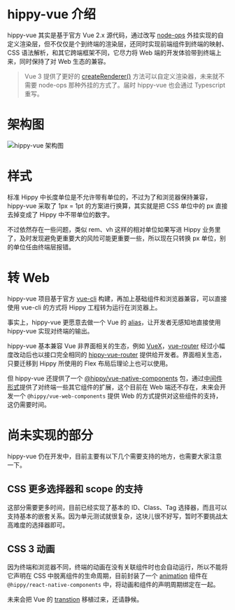 
# hippy-vue 介绍

hippy-vue 其实是基于官方 Vue 2.x 源代码，通过改写 [node-ops](//github.com/Tencent/Hippy/blob/master/packages/hippy-vue/src/runtime/node-ops.js) 外挂实现的自定义渲染层，但不仅仅是个到终端的渲染层，还同时实现前端组件到终端的映射、CSS 语法解析，和其它跨端框架不同，它尽力将 Web 端的开发体验带到终端上来，同时保持了对 Web 生态的兼容。

> Vue 3 提供了更好的 [createRenderer()](//github.com/vuejs/vue-next/blob/v3.0.0-alpha.0/packages/runtime-core/src/renderer.ts#L154) 方法可以自定义渲染器，未来就不需要 node-ops 那种外挂的方式了。届时 hippy-vue 也会通过 Typescript 重写。

# 架构图

![hippy-vue 架构图](//puui.qpic.cn/vupload/0/1577801546992_n7r9xz1xd1o.png/0)

# 样式

标准 Hippy 中长度单位是不允许带有单位的，不过为了和浏览器保持兼容，hippy-vue 采取了 1px = 1pt 的方案进行换算，其实就是把 CSS 单位中的 px 直接去掉变成了 Hippy 中不带单位的数字。

不过依然存在一些问题，类似 rem、vh 这样的相对单位如果写进 Hippy 业务里了，及时发现避免更重要大的风险可能更重要一些，所以现在只转换 px 单位，别的单位任由终端层报错。

# 转 Web

hippy-vue 项目基于官方 [vue-cli](//cli.vuejs.org/) 构建，再加上基础组件和浏览器兼容，可以直接使用 vue-cli 的方式将 Hippy 工程转为运行在浏览器上。

事实上，hippy-vue 更愿意去做一个 Vue 的 [alias](//github.com/Tencent/Hippy/blob/master/examples/hippy-vue-demo/scripts/hippy-webpack.dev.js#L89)，让开发者无感知地直接使用 hippy-vue 实现对终端的输出。

hippy-vue 基本兼容 Vue 非界面相关的生态，例如 [VueX](//vuex.vuejs.org/)，[vue-router](//router.vuejs.org/) 经过小幅度改动后也以接口完全相同的 [hippy-vue-router](//www.npmjs.com/package/hippy-vue-router) 提供给开发者。界面相关生态，只要迁移到 Hippy 所使用的 Flex 布局后理论上也可以使用。

但 hippy-vue 还提供了一个 [@hippy/vue-native-components](//www.npmjs.com/package/hippy-vue-native-components) 包，通过[中间件形式](//github.com/Tencent/Hippy/blob/master/examples/hippy-vue-demo/src/main-native.js#L15)提供了对终端一些其它组件的扩展，这个目前在 Web 端还不存在，未来会开发一个 `@hippy/vue-web-components` 提供 Web 的方式提供对这些组件的支持，这仍需要时间。

# 尚未实现的部分

hippy-vue 仍在开发中，目前主要有以下几个需要支持的地方，也需要大家注意一下。

## CSS 更多选择器和 scope 的支持

这部分需要更多时间，目前已经实现了基本的 ID、Class、Tag 选择器，而且可以支持基本的嵌套关系。因为单元测试就很复杂，这块儿很不好写，暂时不要挑战太高难度的选择器即可。

## CSS 3 动画

因为终端和浏览器不同，终端的动画在没有关联组件时也会自动运行，所以不能将它声明在 CSS 中脱离组件的生命周期，目前封装了一个 [animation](hippy-vue/native-components.md?id=animation) 组件在 `@hippy/react-native-components` 中，将动画和组件的声明周期绑定在一起。

未来会把 Vue 的 [transtion](https://vuejs.org/v2/api/#transition) 移植过来，还请静候。

